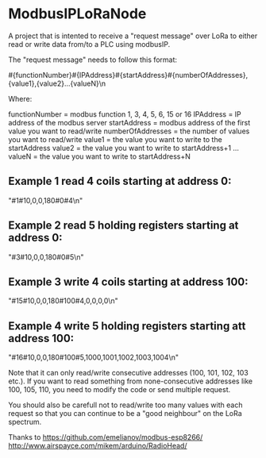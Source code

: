 # ModbusIPLoRaNode

A project that is intented to receive a "request message" over LoRa to either read or write data from/to a PLC using modbusIP.



The "request message" needs to follow this format:

#{functionNumber}#{IPAddress}#{startAddress}#{numberOfAddresses},{value1},{value2}...{valueN}\n

Where:

functionNumber = modbus function 1, 3, 4, 5, 6, 15 or 16
IPAddress = IP address of the modbus server
startAddress = modbus address of the first value you want to read/write
numberOfAddresses = the number of values you want to read/write
value1 = the value you want to write to the startAddress
value2 = the value you want to write to startAddress+1
...
valueN = the value you want to write to startAddress+N


## Example 1 read 4 coils starting at address 0: 

"#1#10,0,0,180#0#4\n"

## Example 2 read 5 holding registers starting at address 0:

"#3#10,0,0,180#0#5\n"

## Example 3 write 4 coils starting at address 100:

"#15#10,0,0,180#100#4,0,0,0,0\n"

## Example 4 write 5 holding registers starting att address 100:

"#16#10,0,0,180#100#5,1000,1001,1002,1003,1004\n"


Note that it can only read/write consecutive addresses (100, 101, 102, 103 etc.). If you want to read something from none-consecutive addresses like  100, 105, 110, you need to modify the code or send multiple request.

You should also be carefull not to read/write too many values with each request so that you can continue to be a "good neighbour" on the LoRa spectrum. 

Thanks to 
https://github.com/emelianov/modbus-esp8266/
http://www.airspayce.com/mikem/arduino/RadioHead/

